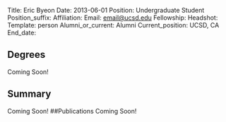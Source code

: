 Title: Eric Byeon
Date: 2013-06-01
Position: Undergraduate Student
Position_suffix:
Affiliation:
Email: email@ucsd.edu
Fellowship:
Headshot: 
Template: person
Alumni_or_current: Alumni
Current_position: UCSD, CA
End_date:
<!-- Status: draft -->

## Degrees
Coming Soon!
## Summary
Coming Soon!
##Publications
Coming Soon!
